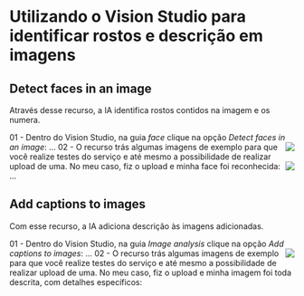 # Utilizando o Vision Studio para identificar rostos e descrição em imagens

## Detect faces in an image
Através desse recurso, a IA identifica rostos contidos na imagem e os numera.

01 - Dentro do Vision Studio, na guia *face* clique na opção *Detect faces in an image*:
<img align="right" src="https://github.com/miguelfmds/bootcamp-microsoft-azure-ai-fundamentals/assets/157380435/da19ca01-f3d2-4e55-8ea9-2924885d89a3" width=""/> 
...
02 - O recurso trás algumas imagens de exemplo para que você realize testes do serviço e até mesmo a possibilidade de realizar upload de uma. No meu caso, fiz o upload e minha face foi reconhecida:
<img align="right" src="https://github.com/miguelfmds/bootcamp-microsoft-azure-ai-fundamentals/blob/main/LAB02%20-%20Vis%C3%A3o%20Computacional/output/01.png" width=""/> 
...
## Add captions to images
Com esse recurso, a IA adiciona descrição às imagens adicionadas.

01 - Dentro do Vision Studio, na guia *Image analysis* clique na opção *Add captions to images*:
<img align="right" src="https://github.com/miguelfmds/bootcamp-microsoft-azure-ai-fundamentals/assets/157380435/a61d6666-bda5-45d3-8081-d46eefbbaf95" width=""/> 
...
02 - O recurso trás algumas imagens de exemplo para que você realize testes do serviço e até mesmo a possibilidade de realizar upload de uma. No meu caso, fiz o upload e minha imagem foi toda descrita, com detalhes específicos:
<img align="right" src="" width=""/> 
